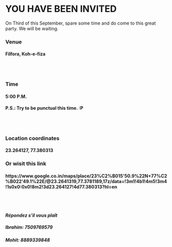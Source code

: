 <h1>YOU HAVE BEEN INVITED</h1>

<p>On Third of this September, spare some time and do come to this great party.
We will be waiting.</p>

<h3><b>Venue</b></h3>
<h4><p>Filfora, Koh-e-fiza</p></h4><br><br>

<h3><b>Time</b></h3>
<h4><p>5:00 P.M.</h4>
<h4>P.S.: Try to be punctual this time. :P</p></h4><br><br>

<h3><b>Location coordinates</b></h3> 
<h4><p>23.264127, 77.380313</p></h4>

<h3><b>Or wisit this link</b></h3>
<h4></p>https://www.google.co.in/maps/place/23%C2%B015'50.9%22N+77%C2%B022'49.1%22E/@23.2641319,77.3781189,17z/data=!3m1!4b1!4m5!3m4!1s0x0:0x0!8m2!3d23.264127!4d77.380313?hl=en</p></h4><br><br>

<h4><i>Répondez s'il vous plaît</i></h4>
<p>
<h5><b>Ibrahim</b>: 7509769579</h5>
<h5><b>Mohit</b>: 8889339848</h5>
</p>

